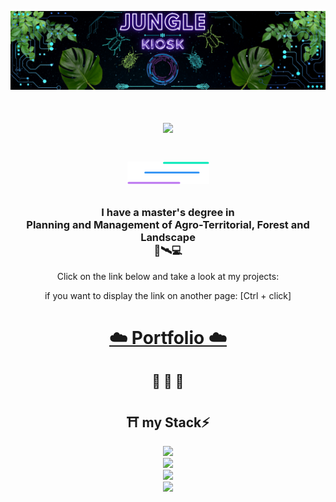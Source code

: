 <div align="center">
  
![alt text](https://github.com/JungleKiosk/JungleKiosk/blob/main/banner_jk.png)
</div>
<!-- <img aling="right" src="https://visitor-badge.laobi.icu/badge?page_id=JungleKiosk.JunglrKiosk" /> -->
<h1 align="center">
  <img src="https://readme-typing-svg.herokuapp.com/?font=Rigtheus&size=35&center=true&vCenter=true&width=500&height=70&duration=4000&lines=_+Hello!;_+I'm+Fra!;_+Welcome"/>
<h1/>
<div align="center">
  
![alt text](https://github.com/JungleKiosk/JungleKiosk/blob/main/line.png)
</div>

<h3 align="center">I have a master's degree in<br/> Planning and Management of Agro-Territorial, Forest and Landscape<br/>🌳🛰️💻<br/></h3>
<p align="center">Click on the link below and take a look at my projects:</p>
<p align="center">if you want to display the link on another page: [Ctrl + click]</p>
<h1 align="center"><a href="https://junglekiosk.github.io/myRepository/" target="_blank">☁️ Portfolio ☁️<a/></h2>
<h2 align="center">🐍 🐋 🐘</h2>
<h2 align="center">⛩️ my Stack⚡</h2>

<div align="center">
  <a href="https://skillicons.dev">
    <img src="https://skillicons.dev/icons?i=vscode,git,github"><br/>
    <img src="https://skillicons.dev/icons?i=html,css,javascript"> <br/>
    <img src="https://skillicons.dev/icons?i=python,flask,docker,postgresql"> <br/>
    <img src="https://skillicons.dev/icons?i=vuejs,vite,sass,bootstrap">
  <a/>
</div>




